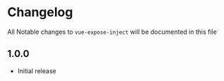 # Changelog

All Notable changes to `vue-expose-inject` will be documented in this file

## 1.0.0
- Initial release
